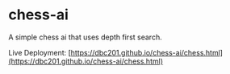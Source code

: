 # chess-ai

A simple chess ai that uses depth first search.

Live Deployment: [https://dbc201.github.io/chess-ai/chess.html](https://dbc201.github.io/chess-ai/chess.html)
